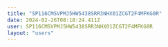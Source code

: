 ```yaml
---
title: "SP116CMSVPMJ5HW5438SRR3NHX01ZCGT2F4MFKG0R"
date: 2024-02-26T08:18:24.411Z
user: SP116CMSVPMJ5HW5438SRR3NHX01ZCGT2F4MFKG0R
layout: "users"
---
```

    